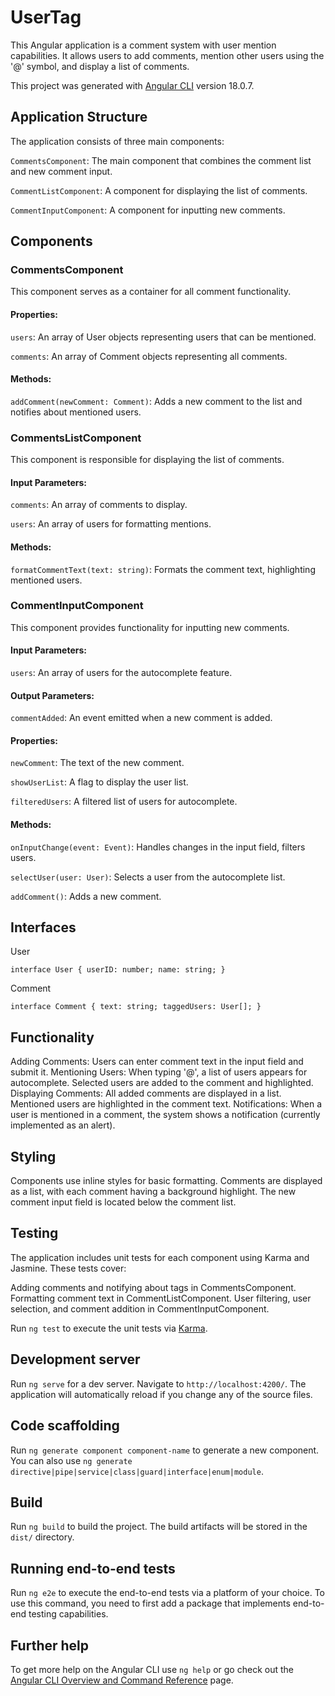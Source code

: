 # UserTag

This Angular application is a comment system with user mention capabilities. It allows users to add comments, mention other users using the '@' symbol, and display a list of comments.

This project was generated with [Angular CLI](https://github.com/angular/angular-cli) version 18.0.7.


## Application Structure
The application consists of three main components:

`CommentsComponent`: The main component that combines the comment list and new comment input.

`CommentListComponent`: A component for displaying the list of comments.

`CommentInputComponent`: A component for inputting new comments.

##  Components

### CommentsComponent
This component serves as a container for all comment functionality.

#### Properties:

`users`: An array of User objects representing users that can be mentioned.

`comments`: An array of Comment objects representing all comments.

#### Methods:

`addComment(newComment: Comment)`: Adds a new comment to the list and notifies about mentioned users.

###  CommentsListComponent

This component is responsible for displaying the list of comments.
#### Input Parameters:

`comments`: An array of comments to display.

`users`: An array of users for formatting mentions.

#### Methods:

`formatCommentText(text: string)`: Formats the comment text, highlighting mentioned users.

### CommentInputComponent

This component provides functionality for inputting new comments.
#### Input Parameters:

`users`: An array of users for the autocomplete feature.

#### Output Parameters:

`commentAdded`: An event emitted when a new comment is added.

#### Properties:

`newComment`: The text of the new comment.

`showUserList`: A flag to display the user list.

`filteredUsers`: A filtered list of users for autocomplete.

#### Methods:

`onInputChange(event: Event)`: Handles changes in the input field, filters users.

`selectUser(user: User)`: Selects a user from the autocomplete list.

`addComment()`: Adds a new comment.

## Interfaces

User

`interface User {
  userID: number;
  name: string;
}`

Comment

`interface Comment {
  text: string;
  taggedUsers: User[];
}`

## Functionality

Adding Comments: Users can enter comment text in the input field and submit it.
Mentioning Users: When typing '@', a list of users appears for autocomplete. Selected users are added to the comment and highlighted.
Displaying Comments: All added comments are displayed in a list. Mentioned users are highlighted in the comment text.
Notifications: When a user is mentioned in a comment, the system shows a notification (currently implemented as an alert).

## Styling
Components use inline styles for basic formatting. Comments are displayed as a list, with each comment having a background highlight. The new comment input field is located below the comment list.


## Testing
The application includes unit tests for each component using Karma and Jasmine. These tests cover:

Adding comments and notifying about tags in CommentsComponent.
Formatting comment text in CommentListComponent.
User filtering, user selection, and comment addition in CommentInputComponent.

Run `ng test` to execute the unit tests via [Karma](https://karma-runner.github.io).

## Development server

Run `ng serve` for a dev server. Navigate to `http://localhost:4200/`. The application will automatically reload if you change any of the source files.

## Code scaffolding

Run `ng generate component component-name` to generate a new component. You can also use `ng generate directive|pipe|service|class|guard|interface|enum|module`.

## Build

Run `ng build` to build the project. The build artifacts will be stored in the `dist/` directory.

## Running end-to-end tests

Run `ng e2e` to execute the end-to-end tests via a platform of your choice. To use this command, you need to first add a package that implements end-to-end testing capabilities.

## Further help

To get more help on the Angular CLI use `ng help` or go check out the [Angular CLI Overview and Command Reference](https://angular.dev/tools/cli) page.
